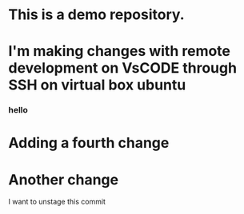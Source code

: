 
# This is a demo repository.

# I'm making changes with remote development on VsCODE through SSH on virtual box ubuntu

### hello
# Adding a fourth change
# Another change
I want to unstage this commit